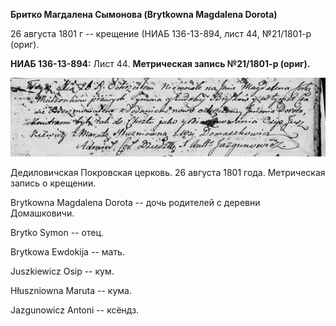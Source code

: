 **Бритко Магдалена Сымонова (Brytkowna Magdalena Dorota)**

26 августа 1801 г -- крещение (НИАБ 136-13-894, лист 44, №21/1801-р
(ориг).

**НИАБ 136-13-894:** Лист 44. **Метрическая запись №21/1801-р (ориг).**

![](./media/25507a5ec7fb658f9dd0ed06f019b7cfa6708edc.png)

Дедиловичская Покровская церковь. 26 августа 1801 года. Метрическая
запись о крещении.

Brytkowna Magdalena Dorota -- дочь родителей с деревни Домашковичи.

Brytko Symon -- отец.

Brytkowa Ewdokija -- мать.

Juszkiewicz Osip -- кум.

Hłuszniowna Maruta -- кума.

Jazgunowicz Antoni -- ксёндз.
